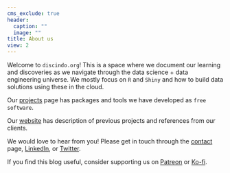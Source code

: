 ```yaml
---
cms_exclude: true
header:
  caption: ""
  image: ""
title: About us
view: 2
---
```


Welcome to `discindo.org`! This is a space where we document our learning and discoveries
as we navigate through the data science + data engineering universe. We mostly focus on `R` and 
`Shiny` and how to build data solutions using these in the cloud.  

Our [projects](/project) page has packages and tools we have developed as `free software`. 

Our [website](https://discindodata.com) has description of previous projects and references from our clients.

We would love to hear from you! Please get in touch through the [contact](https://discindodata.com/#contact) page, [LinkedIn](https://www.linkedin.com/company/discindo/), or [Twitter](https://twitter.com/podatoci).

If you find this blog useful, consider supporting us on [Patreon](https://www.patreon.com/discindo) or [Ko-fi](
ko-fi.com/discindo).